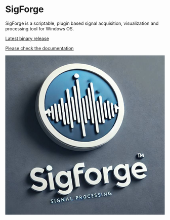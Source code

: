 # SigForge
SigForge is a scriptable,  plugin based signal acquisition, visualization and processing tool for Windows OS.

[Latest binary release](https://github.com/tamask1s/SigForge/releases/download/V0.1/SigForge_V01.7z)

[Please check the documentation](https://tamask1s.github.io/SigForge/)

![SigForge](docs/Res/SigForgeLogo.jpg)

